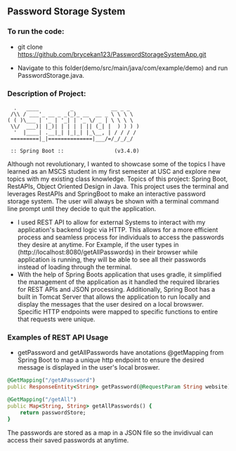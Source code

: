 ## Password Storage System

### To run the code:

- git clone https://github.com/brycekan123/PasswordStorageSystemApp.git

- Navigate to this folder(demo/src/main/java/com/example/demo) and run PasswordStorage.java. 

### Description of Project:

```
  .   ____          _            __ _ _
 /\\ / ___'_ __ _ _(_)_ __  __ _ \ \ \ \
( ( )\___ | '_ | '_| | '_ \/ _ | \ \ \ \
 \\/  ___)| |_)| | | | | || (_| |  ) ) ) )
  '  |____| .__|_| |_|_| |_\__, | / / / /
 =========|_|==============|___/=/_/_/_/

 :: Spring Boot ::                (v3.4.0)

 ```

Although not revolutionary, I wanted to showcase some of the topics I have learned as an MSCS student in my first semester at USC and explore new topics with my existing class knowledge.
Topics of this project: Spring Boot, RestAPIs, Object Oriented Design in Java.
This project uses the terminal and leverages RestAPIs and SpringBoot to make an interactive password storage system. The user will always be shown with a terminal command line prompt until they decide to quit the application. 

- I used REST API to allow for external Systems to interact with my application's backend logic via HTTP. This allows for a more efficient process and seamless process for individuals to access the passwords they desire at anytime.
For Example, if the user types in (http://localhost:8080/getAllPasswords) in their browser while application is running, they will be able to see all their passwords instead of loading through the terminal.
 - With the help of Spring Boots application that uses gradle, it simplified the management of the application as it handled the required libraries for REST APIs and JSON processing. 
Additionally, Spring Boot has a built in Tomcat Server that allows the application to run locally and display the messages that the user desired on a local browswer. Specific HTTP endpoints were mapped to specific functions to entire that requests were unique.

### Examples of REST API Usage
- getPassword and getAllPasswords have anotations @getMapping from Spring Boot to map a unique http endpoint to ensure the desired message is displayed in the user's local broswer.
```ruby
@GetMapping("/getAPassword")
public ResponseEntity<String> getPassword(@RequestParam String website) {
```
```ruby
@GetMapping("/getAll")
public Map<String, String> getAllPasswords() {
    return passwordStore;
}
```
The passwords are stored as a map in a JSON file so the invidivual can access their saved passwords at anytime. 
